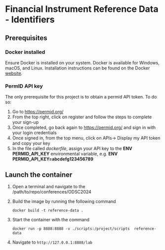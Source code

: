# Financial Instrument Reference Data - Identifiers

## Prerequisites

### Docker installed

Ensure Docker is installed on your system. Docker is available for Windows, macOS, and Linux. Installation instructions can be found on the Docker [website](https://docs.docker.com/desktop/).

### PermID API key
The only prerequisite for this project is to obtain a permid API token. To do so:
1. Go to https://permid.org/
2. From the top right, click on register and follow the steps to complete your sign-up
3. Once completed, go back again to https://permid.org/ and sign in with your login credentials
4. Once signed in, from the top menu, click on APIs-> Display my API token and copy your key
5. In the file called *dockerfile*, assign your API key to the **ENV PERMID_API_KEY** environmental variable, e.g. **ENV PERMID_API_KEY=abcdefg123456789**


## Launch the container

1. Open a terminal and navigate to the /path/to/repo/conferences/ODSC2024


2. Build the image by running the following command

   `docker build -t reference-data .`


3. Start the container with the command

   `docker run -p 8888:8888 -v ./scripts:/project/scripts  reference-data`


4. Navigate to `http://127.0.0.1:8888/lab`

